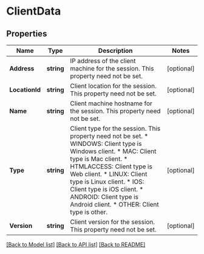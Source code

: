 # ClientData

## Properties

Name | Type | Description | Notes
------------ | ------------- | ------------- | -------------
**Address** | **string** | IP address of the client machine for the session.  This property need not be set. | [optional] 
**LocationId** | **string** | Client location for the session.  This property need not be set. | [optional] 
**Name** | **string** | Client machine hostname for the session.  This property need not be set. | [optional] 
**Type** | **string** | Client type for the session.  This property need not be set. * WINDOWS: Client type is Windows client. * MAC: Client type is Mac client. * HTMLACCESS: Client type is Web client. * LINUX: Client type is Linux client. * IOS: Client type is iOS client. * ANDROID: Client type is Android client. * OTHER: Client type is other. | [optional] 
**Version** | **string** | Client version for the session.  This property need not be set. | [optional] 

[[Back to Model list]](../README.md#documentation-for-models) [[Back to API list]](../README.md#documentation-for-api-endpoints) [[Back to README]](../README.md)


